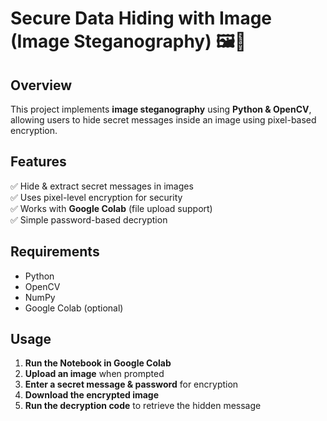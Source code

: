 # **Secure Data Hiding with Image (Image Steganography) 🖼️🔐**  

## **Overview**  
This project implements **image steganography** using **Python & OpenCV**, allowing users to hide secret messages inside an image using pixel-based encryption.  

## **Features**  
✅ Hide & extract secret messages in images  
✅ Uses pixel-level encryption for security  
✅ Works with **Google Colab** (file upload support)  
✅ Simple password-based decryption  

## **Requirements**  
- Python  
- OpenCV  
- NumPy  
- Google Colab (optional)  

## **Usage**  
1. **Run the Notebook in Google Colab**  
2. **Upload an image** when prompted  
3. **Enter a secret message & password** for encryption  
4. **Download the encrypted image**  
5. **Run the decryption code** to retrieve the hidden message  

